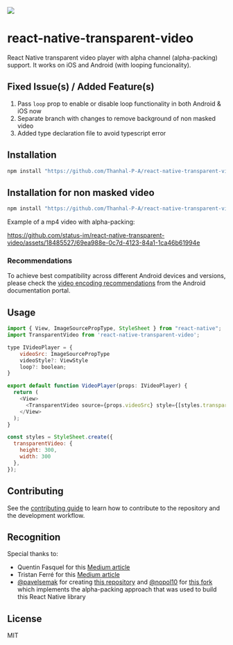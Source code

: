 ![](https://github.com/status-im/react-native-transparent-video/assets/18485527/92a5b88f-b152-404e-a4ff-5d7552842cd8)

# react-native-transparent-video

React Native transparent video player with alpha channel (alpha-packing) support. It works on iOS and Android (with looping funcionality).

## Fixed Issue(s) / Added Feature(s)
1. Pass `loop` prop to enable or disable loop functionality in both Android & iOS now
2. Separate branch with changes to remove background of non masked video
3. Added type declaration file to avoid typescript error

   
## Installation

```sh
npm install "https://github.com/Thanhal-P-A/react-native-transparent-video.git#main"
```

## Installation for non masked video

```sh
npm install "https://github.com/Thanhal-P-A/react-native-transparent-video.git#non-masked"
```


Example of a mp4 video with alpha-packing:

https://github.com/status-im/react-native-transparent-video/assets/18485527/69ea988e-0c7d-4123-84a1-1ca46b61994e

### Recommendations

To achieve best compatibility across different Android devices and versions, please check the [video encoding recommendations](https://developer.android.com/guide/topics/media/media-formats#video-encoding) from the Android documentation portal.


## Usage

```js
import { View, ImageSourcePropType, StyleSheet } from "react-native";
import TransparentVideo from 'react-native-transparent-video';

type IVideoPlayer = {
    videoSrc: ImageSourcePropType
    videoStyle?: ViewStyle
    loop?: boolean;
}

export default function VideoPlayer(props: IVideoPlayer) {
  return (
    <View>
      <TransparentVideo source={props.videoSrc} style={[styles.transparentVideo, props.videoStyle]} loop={props.loop}/>
    </View>
  );
}

const styles = StyleSheet.create({
  transparentVideo: {
    height: 300,
    width: 300
  },
});
```

## Contributing

See the [contributing guide](CONTRIBUTING.md) to learn how to contribute to the repository and the development workflow.

## Recognition

Special thanks to:
- Quentin Fasquel for this [Medium article](https://medium.com/@quentinfasquel/ios-transparent-video-with-coreimage-52cfb2544d54)
- Tristan Ferré for this [Medium article](https://medium.com/go-electra/unlock-transparency-in-videos-on-android-5dc43776cc72)
- [@pavelsemak](https://www.github.com/pavelsemak) for creating [this repository](https://github.com/pavelsemak/alpha-movie) and [@nopol10](https://www.github.com/nopol10) for [this fork](https://github.com/nopol10/alpha-movie) which implements the alpha-packing approach that was used to build this React Native library 

## License

MIT
